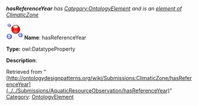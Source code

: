 ___hasReferenceYear__ has [Category:OntologyElement](../../Category/OntologyElement "Category:OntologyElement") and is an [element of](../../Property/ElementOf "Property:ElementOf") [ClimaticZone](../../Submissions/ClimaticZone "Submissions:ClimaticZone")_


  




[![DatatypeProperty](../../images/thumb/a/a5/DatatypeProperty.gif/45px-DatatypeProperty.gif)](../../Image/DatatypeProperty.gif "DatatypeProperty")
__Name__: hasReferenceYear 


__Type:__ owl:DatatypeProperty 


__Description__: 





Retrieved from "[http://ontologydesignpatterns.org/wiki/Submissions:ClimaticZone/hasReferenceYear](../../Submissions/AquaticResourceObservation/hasReferenceYear)"
 [Category](http://ontologydesignpatterns.org/wiki/Special:Categories "Special:Categories"): [OntologyElement](../../Category/OntologyElement "Category:OntologyElement")